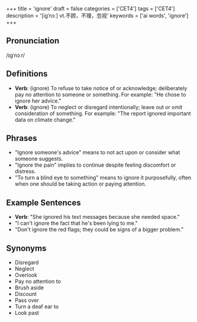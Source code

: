 +++
title = 'ignore'
draft = false
categories = ['CET4']
tags = ['CET4']
description = '[igˈnɔː] vt.不顾，不理，忽视'
keywords = ['ai words', 'ignore']
+++

## Pronunciation
/ɪɡˈnɔːr/

## Definitions
- **Verb**: (ignore) To refuse to take notice of or acknowledge; deliberately pay no attention to someone or something. For example: "He chose to ignore her advice."
- **Verb**: (ignore) To neglect or disregard intentionally; leave out or omit consideration of something. For example: "The report ignored important data on climate change."

## Phrases
- "Ignore someone's advice" means to not act upon or consider what someone suggests.
- "Ignore the pain" implies to continue despite feeling discomfort or distress.
- "To turn a blind eye to something" means to ignore it purposefully, often when one should be taking action or paying attention.

## Example Sentences
- **Verb**: "She ignored his text messages because she needed space."
- "I can't ignore the fact that he's been lying to me."
- "Don't ignore the red flags; they could be signs of a bigger problem."

## Synonyms
- Disregard
- Neglect
- Overlook
- Pay no attention to
- Brush aside
- Discount
- Pass over
- Turn a deaf ear to
- Look past
